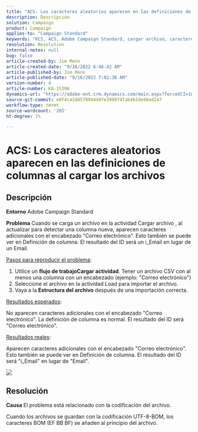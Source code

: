 ```yaml
---
title: "ACS: Los caracteres aleatorios aparecen en las definiciones de columnas al cargar archivos"
description: Descripción
solution: Campaign
product: Campaign
applies-to: "Campaign Standard"
keywords: "KCS, ACS, Adobe Campaign Standard, cargar archivo, caracteres aleatorios, definiciones de columna, Etiqueta, ID, archivo cargado, actividad de carga"
resolution: Resolution
internal-notes: null
bug: false
article-created-by: Jim Menn
article-created-date: "9/16/2022 6:46:42 AM"
article-published-by: Jim Menn
article-published-date: "9/16/2022 7:02:36 AM"
version-number: 4
article-number: KA-15306
dynamics-url: "https://adobe-ent.crm.dynamics.com/main.aspx?forceUCI=1&pagetype=entityrecord&etn=knowledgearticle&id=40695b52-8b35-ed11-9db1-0022480866ad"
source-git-commit: e8f4ca2dd578944d4fe399074fab461de88ad247
workflow-type: tm+mt
source-wordcount: '265'
ht-degree: 1%

---
```


# ACS: Los caracteres aleatorios aparecen en las definiciones de columnas al cargar los archivos

## Descripción


<b>Entorno</b>
Adobe Campaign Standard

<b>Problema</b>
Cuando se carga un archivo en la actividad Cargar archivo , al actualizar para detectar una columna nueva, aparecen caracteres adicionales con el encabezado &quot;Correo electrónico&quot;.
Esto también se puede ver en Definición de columna.
El resultado del ID será un i_Email en lugar de un Email.

<u>Pasos para reproducir el problema</u>:

1. Utilice un <b>flujo de trabajo</b><b>Cargar actividad</b>.
Tener un archivo CSV con al menos una columna con un encabezado (ejemplo: &quot;Correo electrónico&quot;)
2. Seleccione el archivo en la actividad Load para importar el archivo.
3. Vaya a la <b>Estructura del archivo</b> después de una importación correcta.

<u>Resultados esperados</u>:

No aparecen caracteres adicionales con el encabezado &quot;Correo electrónico&quot;.
La definición de columna es normal.
El resultado del ID será &quot;Correo electrónico&quot;.

<u>Resultados reales</u>:

Aparecen caracteres adicionales con el encabezado &quot;Correo electrónico&quot;.
Esto también se puede ver en Definición de columna.
El resultado del ID será &quot;i_Email&quot; en lugar de &quot;Email&quot;.

![](https://support.neolane.net/nl/jsp/previewFile.jsp?md5=0b4065125940743e01772361c3de7a42&amp;amp;ext=png&amp;amp;contentType=image/png&amp;amp;fileName=Load%20File%20Screen%20shot.png&amp;amp;__sessiontoken=___T6lIC6yifQm9PSg+71ewRkrmB1/tfKMdlN13lb9GkQA1d2ToxnddGEqJttAdN7IYNTQuGId1i+dlfO5r/nPKE5ad+kz0e8dAXoH4VqdvidxXXwq7EkJUIAIA)


## Resolución


<b>Causa</b>
El problema está relacionado con la codificación del archivo.

Cuando los archivos se guardan con la codificación UTF-8-BOM, los caracteres BOM (EF BB BF) se añaden al principio del archivo.

